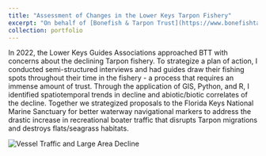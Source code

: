 ```yaml
---
title: "Assessment of Changes in the Lower Keys Tarpon Fishery"
excerpt: "On behalf of [Bonefish & Tarpon Trust](https://www.bonefishtarpontrust.org/) and the [Lower Keys Guides Association](https://lkga.org/)<br/><img src='/images/TarponDecline.png'>"
collection: portfolio
---
```


In 2022, the Lower Keys Guides Associations approached BTT with concerns about the declining Tarpon fishery. To strategize a plan of action, I conducted semi-structured interviews and had guides draw their fishing spots throughout their time in the fishery - a process that requires an immense amount of trust. Through the application of GIS, Python, and R, I identified spatiotemporal trends in decline and abiotic/biotic correlates of the decline. Together we strategized proposals to the Florida Keys National Marine Sanctuary for better waterway navigational markers to address the drastic increase in recreational boater traffic that disrupts Tarpon migrations and destroys flats/seagrass habitats.

![Vessel Traffic and Large Area Decline](https://github.com/smlombardo/smlombardo.github.io/assets/163476157/5b28e084-3658-4800-8308-4b860c98b49d)
